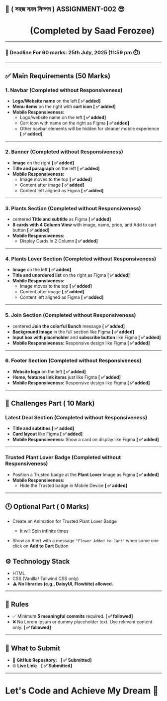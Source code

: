 ## 🌟 ( সহজ সরল সিম্পল ) ASSIGNMENT-002 😎
 
# &nbsp; &nbsp; &nbsp; &nbsp; &nbsp; &nbsp; (Completed by Saad Ferozee)

---

### 📅 Deadline For 60 marks: 25th July, 2025 (11:59 pm ⏱️)

---

## ✅ Main Requirements (50 Marks)

### 1. Navbar (Completed without Responsiveness)

- **Logo/Website name** on the left __[ ✅ added]__
- **Menu items** on the right with **cart icon** __[ ✅ added]__
- **Mobile Responsiveness:**
  - Logo/website name on the left __[ ✅ added]__
  - Cart icon with name on the right as Figma __[ ✅ added]__
  - Other navbar elements will be hidden for cleaner mobile experience __[ ✅ added]__

---

### 2. Banner (Completed without Responsiveness)

- **Image** on the right __[ ✅ added]__
- **Title and paragraph** on the left __[ ✅ added]__
- **Mobile Responsiveness:** 
  - Image moves to the top __[ ✅ added]__
  - Content after image __[ ✅ added]__
  - Content left aligned as Figma __[ ✅ added]__

---

### 3. Plants Section (Completed without Responsiveness)

- centered **Title and subtitle** as Figma __[ ✅ added]__
- **8 cards with 4 Column View** with image, name, price, and Add to cart button __[ ✅ added]__
- **Mobile Responsiveness:**
  - Display Cards in 2 Column __[ ✅ added]__

---

### 4. Plants Lover Section (Completed without Responsiveness)

- **Image** on the left __[ ✅ added]__
- **Title and unordered list** on the right as Figma __[ ✅ added]__
- **Mobile Responsiveness:**
  - Image moves to the top __[ ✅ added]__
  - Content after image __[ ✅ added]__
  - Content left aligned as Figma __[ ✅ added]__

---

### 5. Join Section (Completed without Responsiveness)

- centered **Join the colorful Bunch** message __[ ✅ added]__
- **Background image** in the full section like Figma __[ ✅ added]__
- **Input box with placeholder** and **subscribe button** like Figma __[ ✅ added]__
- **Mobile Responsiveness:** Responsive design like Figma __[ ✅ added]__

---

### 6. Footer Section (Completed without Responsiveness)

- **Website logo** on the left __[ ✅ added]__
- **Home, features link items** just like Figma __[ ✅ added]__
- **Mobile Responsiveness:** Responsive design like Figma __[ ✅ added]__

---

## 🧪 Challenges Part ( 10 Mark)

### Latest Deal Section  (Completed without Responsiveness)

- **Title and subtitles** __[ ✅ added]__
- **Card layout** like Figma __[ ✅ added]__
- **Mobile Responsiveness:** Show a card on display like Figma __[ ✅ added]__

---

### Trusted Plant Lover Badge  (Completed without Responsiveness)

- Position a Trusted badge at the **Plant Lover** Image as Figma __[ ✅ added]__
- **Mobile Responsiveness:** 
  - Hide the Trusted badge in Mobile Device __[ ✅ added]__

---

## 🕛 Optional Part ( 0 Marks)

- Create an Animation for Trusted Plant Lover Badge

  - It will Spin infinite times

- Show an Alert with a message `"Flower Added to Cart"` when some one click on **Add to Cart** Button

## ⚙️ Technology Stack

- HTML
- CSS (Vanilla/ Tailwind CSS only)
- ⚠️ **No libraries (e.g., DaisyUI, Flowbite) allowed.**

---

## 📌 Rules

- ✅ Minimum **5 meaningful commits** required. __[ ✅ followed]__
- ❌ No Lorem Ipsum or dummy placeholder text. Use relevant content only. __[ ✅ followed]__

---

## 🔗 What to Submit

- 📂 **GitHub Repository:** &nbsp; __[ ✅ Submitted]__
- 🌐 **Live Link:** &nbsp; __[ ✅ Submitted]__

---

# Let's Code and Achieve My Dream 🎯
